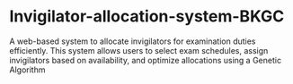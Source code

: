 # Invigilator-allocation-system-BKGC
A web-based system to allocate invigilators for examination duties efficiently. 
This system allows users to select exam schedules, assign invigilators based on availability, and optimize allocations using a Genetic Algorithm
